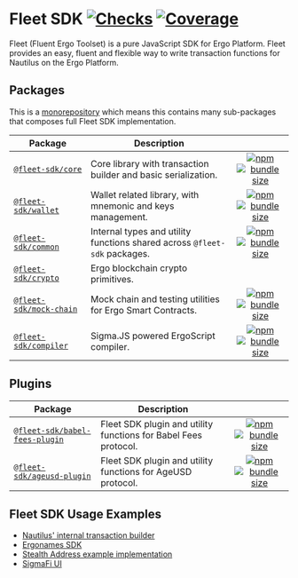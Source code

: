 # Fleet SDK [![Checks](https://img.shields.io/github/actions/workflow/status/fleet-sdk/fleet/ci.yml?logo=githubactions)](https://github.com/fleet-sdk/fleet/actions) [![Coverage](https://img.shields.io/codecov/c/gh/fleet-sdk/fleet?logo=codecov)](https://app.codecov.io/gh/fleet-sdk/fleet)

Fleet (Fluent Ergo Toolset) is a pure JavaScript SDK for Ergo Platform. Fleet provides an easy, fluent and flexible way to write transaction functions for Nautilus on the Ergo Platform.

## Packages

This is a [monorepository](https://monorepo.tools/) which means this contains many sub-packages that composes full Fleet SDK implementation.

| Package                                         | Description                                                               |                                                                                                                                                                                                                                                                           |
| ----------------------------------------------- | ------------------------------------------------------------------------- | :-----------------------------------------------------------------------------------------------------------------------------------------------------------------------------------------------------------------------------------------------------------------------: |
| [`@fleet-sdk/core`](/packages/core/)            | Core library with transaction builder and basic serialization.            |             [![npm](https://img.shields.io/npm/v/@fleet-sdk/core)](https://www.npmjs.com/package/@fleet-sdk/core) [![bundle size](https://img.shields.io/bundlephobia/minzip/@fleet-sdk/core?label=minzip)](https://bundlephobia.com/package/@fleet-sdk/core)             |
| [`@fleet-sdk/wallet`](/packages/wallet)         | Wallet related library, with mnemonic and keys management.                |         [![npm](https://img.shields.io/npm/v/@fleet-sdk/wallet)](https://www.npmjs.com/package/@fleet-sdk/wallet) [![bundle size](https://img.shields.io/bundlephobia/minzip/@fleet-sdk/wallet?label=minzip)](https://bundlephobia.com/package/@fleet-sdk/wallet)         |
| [`@fleet-sdk/common`](/packages/common)         | Internal types and utility functions shared across `@fleet-sdk` packages. |         [![npm](https://img.shields.io/npm/v/@fleet-sdk/common)](https://www.npmjs.com/package/@fleet-sdk/common) [![bundle size](https://img.shields.io/bundlephobia/minzip/@fleet-sdk/common?label=minzip)](https://bundlephobia.com/package/@fleet-sdk/common)         |
| [`@fleet-sdk/crypto`](/packages/crypto)         | Ergo blockchain crypto primitives.                                        |                                                                                                                                                                                                                                                                           |
| [`@fleet-sdk/mock-chain`](/packages/mock-chain) | Mock chain and testing utilities for Ergo Smart Contracts.                | [![npm](https://img.shields.io/npm/v/@fleet-sdk/mock-chain)](https://www.npmjs.com/package/@fleet-sdk/mock-chain) [![bundle size](https://img.shields.io/bundlephobia/minzip/@fleet-sdk/mock-chain?label=minzip)](https://bundlephobia.com/package/@fleet-sdk/mock-chain) |
| [`@fleet-sdk/compiler`](/packages/compiler)     | Sigma.JS powered ErgoScript compiler.                                     |     [![npm](https://img.shields.io/npm/v/@fleet-sdk/compiler)](https://www.npmjs.com/package/@fleet-sdk/compiler) [![bundle size](https://img.shields.io/bundlephobia/minzip/@fleet-sdk/compiler?label=minzip)](https://bundlephobia.com/package/@fleet-sdk/compiler)     |

## Plugins

| Package                                                | Description                                                     |                                                                                                                                                                                                                                                                                                       |
| ------------------------------------------------------ | --------------------------------------------------------------- | :---------------------------------------------------------------------------------------------------------------------------------------------------------------------------------------------------------------------------------------------------------------------------------------------------: |
| [`@fleet-sdk/babel-fees-plugin`](/plugins/babel-fees/) | Fleet SDK plugin and utility functions for Babel Fees protocol. | [![npm](https://img.shields.io/npm/v/@fleet-sdk/babel-fees-plugin)](https://www.npmjs.com/package/@fleet-sdk/babel-fees-plugin) [![bundle size](https://img.shields.io/bundlephobia/minzip/@fleet-sdk/babel-fees-plugin?label=minzip)](https://bundlephobia.com/package/@fleet-sdk/babel-fees-plugin) |
| [`@fleet-sdk/ageusd-plugin`](/plugins/ageusd/)         | Fleet SDK plugin and utility functions for AgeUSD protocol.     |         [![npm](https://img.shields.io/npm/v/@fleet-sdk/ageusd-plugin)](https://www.npmjs.com/package/@fleet-sdk/ageusd-plugin) [![bundle size](https://img.shields.io/bundlephobia/minzip/@fleet-sdk/ageusd-plugin?label=minzip)](https://bundlephobia.com/package/@fleet-sdk/ageusd-plugin)         |

## Fleet SDK Usage Examples

- [Nautilus' internal transaction builder](https://github.com/capt-nemo429/nautilus-wallet/blob/master/src/api/ergo/transaction/txBuilder.ts#L95)
- [Ergonames SDK](https://github.com/ergonames/sdk/blob/master/tx-lib/index.js)
- [Stealth Address example implementation](https://github.com/ross-weir/ergo-stealth-address-example)
- [SigmaFi UI](https://github.com/capt-nemo429/sigmafi-ui)
